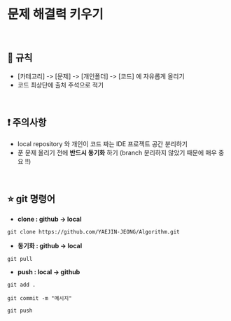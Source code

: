 # 문제 해결력 키우기

<br>

## :book: 규칙

- [카테고리] -> [문제] -> [개인폴더] -> [코드] 에 자유롭게 올리기
- 코드 최상단에 출처 주석으로 적기

<br>

## :exclamation: 주의사항

- local repository 와 개인이 코드 짜는 IDE 프로젝트 공간 분리하기
- 푼 문제 올리기 전에 <b>반드시 동기화</b> 하기 (branch 분리하지 않았기 때문에 매우 중요 !!)

<br>

## :star: git 명령어

- <b>clone : github → local</b>
```
git clone https://github.com/YAEJIN-JEONG/Algorithm.git
```
- <b>동기화 : github → local</b>
```
git pull
```
- <b>push : local → github</b>
```
git add .
```
```
git commit -m "메시지"
```
```
git push
```
